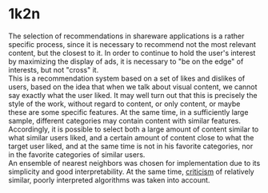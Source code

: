 # 1k2n
The selection of recommendations in shareware applications is a rather specific process, since it is necessary to recommend not the most relevant content, but the closest to it. In order to continue to hold the user's interest by maximizing the display of ads, it is necessary to "be on the edge" of interests, but not "cross" it.</br>
This is a recommendation system based on a set of likes and dislikes of users, based on the idea that when we talk about visual content, we cannot say exactly what the user liked. It may well turn out that this is precisely the style of the work, without regard to content, or only content, or maybe these are some specific features. At the same time, in a sufficiently large sample, different categories may contain content with similar features. Accordingly, it is possible to select both a large amount of content similar to what similar users liked, and a certain amount of content close to what the target user liked, and at the same time is not in his favorite categories, nor in the favorite categories of similar users.</br>
An ensemble of nearest neighbors was chosen for implementation due to its simplicity and good interpretability. At the same time, [criticism](https://arxiv.org/pdf/1907.06902.pdf) of relatively similar, poorly interpreted algorithms was taken into account. 

